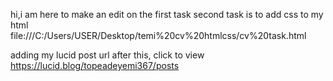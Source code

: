 hi,i am here to make an edit on the first task
second task is to add css to my html
file:///C:/Users/USER/Desktop/temi%20cv%20htmlcss/cv%20task.html

adding my lucid post url after this, click to view
https://lucid.blog/topeadeyemi367/posts

